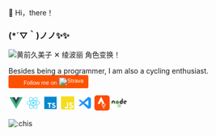 👋 Hi，there！

### (*´▽｀)ノノ✨✨

<img alt="黄前久美子 ✕ 绫波丽 角色变换！" src="https://wx3.sinaimg.cn/large/4764ae2aly1gnl92syw60g20cg0b2whm.gif" width="224px" />

Besides being a programmer, I am also a cycling enthusiast.
<a style="display:inline-block;background-color:#FC5200;color:#fff;padding:5px 10px 5px 30px;font-size:11px;font-family:Helvetica, Arial, sans-serif;white-space:nowrap;text-decoration:none;background-repeat:no-repeat;background-position:10px center;border-radius:3px;background-image:url('https://badges.strava.com/logo-strava-echelon.png')" href='https://strava.com/athletes/124289531' target="_blank">
  Follow me on
  <img src='https://badges.strava.com/logo-strava.png' alt='Strava' style='margin-left:2px;vertical-align:text-bottom' height=13 width=51 />
</a>
<br>

<!-- Basemap -->
<!--
<img width="100%" src="https://capsule-render.vercel.app/api?type=waving&color=00bfbf&height=120&section=footer" />
-->
<!--
[![Typing SVG](https://readme-typing-svg.demolab.com?font=Dancing+Script&duration=3000&pause=1000&width=435&lines=Freedom;Paranoid;For+loneliness)](https://git.io/typing-svg)
-->

<!-- Skills -->

<code><a href='https://cn.vuejs.org' target='_blank' rel='opener'><img src="./assets/svgs/vue.svg" height="30"></a></code>
<code><a href='https://react.dev' target='_blank'><img src="./assets/svgs/react.svg" height="30"></a></code>
<code><a href='https://www.typescriptlang.org' target='_blank'><img src="./assets/svgs/typescript.svg" height="30"></a></code>
<code><a href='https://developer.mozilla.org/en-US/docs/Learn_web_development/Core/Scripting/What_is_JavaScript' target='_blank'><img src="./assets/svgs/javascript.svg" height="30"></a></code>
<code><a href='https://code.visualstudio.com' target='_blank'><img src="./assets/svgs/vscode.svg" height="30"></a></code>
<code><a href='https://strava.com/athletes/124289531' target='_blank'><img src="./assets/svgs/strava.png" height="30"></a></code>
<code><a href='https://nodejs.org' target='_blank'><img src="./assets/svgs/nodejs.svg" height="30"></a></code>

<img src="https://moe-counter.glitch.me/get/@:chis" alt=":chis" />
